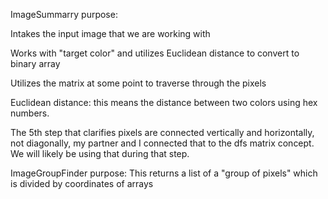 ImageSummarry purpose: 

Intakes the input image that we are working with

Works with "target color" and utilizes Euclidean distance to convert to binary array

Utilizes the matrix at some point to traverse through the pixels

Euclidean distance: this means the distance between two colors using hex numbers. 

The 5th step that clarifies pixels are connected vertically and horizontally, not diagonally, my partner and I connected that to the dfs matrix concept. We will likely be using that during that step.




ImageGroupFinder purpose: 
This returns a list of a "group of pixels" which is divided by coordinates of arrays 